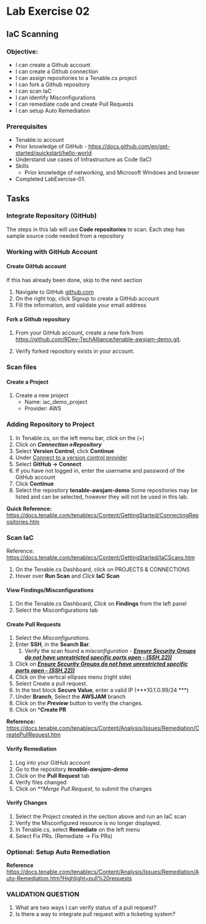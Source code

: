 # Lab Exercise 02

## IaC Scanning

### Objective:

- I can create a Github account
- I can create a Github connection
- I can assign repositories to a Tenable.cs project
- I can fork a Github repository
- I can scan IaC
- I can identify Misconfigurations
- I can remediate code and create Pull Requests
- I can setup Auto Remediation

### Prerequisites
- Tenable.io account
- Prior knowledge of GitHub - https://docs.github.com/en/get-started/quickstart/hello-world
- Understand use cases of Infrastructure as Code (IaC)
- Skills
  - Prior knowledge of networking, and Microsoft Windows and browser
- Completed LabExercise-01.

## Tasks

### Integrate Repository (GitHub)

The steps in this lab will use **Code repositories** to scan.
Each step has sample source code needed from a repository

###  Working with GitHub Account

#### Create GitHub account

If this has already been done, skip to the next section

1. Navigate to GitHub <a href="http://github.com" target="_blank" rel="nofollow noopener noreferrer">github.com</a>
1. On the right top, click Signup to create a GitHub account
1. Fill the information, and validate your email address

#### Fork a Github repository

1.  From your GitHub account, create a new fork from https://github.com/RDev-TechAlliance/tenable-awsjam-demo.git.

1.  Verify forked repository exists in your account.

### Scan files

#### Create a Project

1.  Create a new project
    - Name:   iac_demo_project
    - Provider:  AWS

### Adding Repository to Project

1.  In Tenable.cs, on the left menu bar, click on the (+)
1.  Click on ***Connection->Repository***
1.  Select **Version Control**, click **Continue**
1.  Under <u>Connect to a version control provider</u>  
  1.  Select **GitHub -> Connect** 
  1.  If you have not logged in, enter the username and password of the GitHub account
  1.  Click **Continue**
1.  Select the repository **tenable-awsjam-demo**
Some repositories may be listed and can be selected, however they will not be used in this lab.


**Quick Reference:**  https://docs.tenable.com/tenablecs/Content/GettingStarted/ConnectingRepositories.htm


### Scan IaC

Reference:  https://docs.tenable.com/tenablecs/Content/GettingStarted/IaCScans.htm

1.  On the Tenable.cs Dashboard, click on PROJECTS & CONNECTIONS   
2.  Hover over **Run Scan** and *Click* **IaC Scan**

#### View Findings/Misconfigurations

1.  On the Tenable.cs Dashboard, *Click* on **Findings** from the left panel
1.  Select the Misconfigurations tab

####  Create Pull Requests 

1.  Select the *Misconfigurations*.
1.  Enter **SSH**, in the **Search Bar**.
    1.  Verify the scan found a *misconfiguration* - <u>***Ensure Security Groups do not have unrestricted specific ports open - (SSH,22))***</u>
1.  Click on  <u>***Ensure Security Groups do not have unrestricted specific ports open - (SSH,22))***</u>
1.  Click on the vertical ellipses menu (right side)
1.  Select Create a pull request.
1.  In the text block **Secure Value**, enter a valid IP (***10.1.0.99/24 ***)  
1.  Under **Branch**, Select the **AWSJAM** branch 
1.  Click on the ***Preview*** button to verify the changes.
1.  Click on ***Create PR**


**Reference:**  https://docs.tenable.com/tenablecs/Content/Analysis/Issues/Remediation/CreatePullRequest.htm

####  Verify Remediation 

1.  Log into your GitHub account
1.  Go to the repository ***tenable-awsjam-demo***
1.  Click on the **Pull Request** tab
1.  Verify files changed
1.  Click on ***Merge Pull Request*, to submit the changes


####  Verify Changes

1.  Select the Project created in the section above and run an IaC scan
1.  Verify the Misconfigured resource is no longer displayed.
1.  In Tenable.cs, select **Remediate** on the left menu
1.  Select Fix PRs. (Remediate -> Fix PRs)
### Optional:  Setup Auto Remediation

**Reference**  https://docs.tenable.com/tenablecs/Content/Analysis/Issues/Remediation/Auto-Remediation.htm?Highlight=pull%20requests   


### VALIDATION QUESTION

1.  What are two ways I can verify status of a pull request?
2.  Is there a way to integrate pull request with a ticketing system? 




